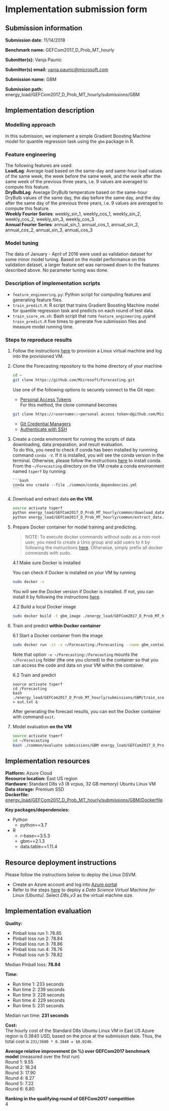 # Implementation submission form

## Submission information

**Submission date**: 11/14/2018

**Benchmark name:** GEFCom2017_D_Prob_MT_hourly

**Submitter(s):** Vanja Paunic

**Submitter(s) email:** vanja.paunic@microsoft.com

**Submission name:** GBM

**Submission path:** energy_load/GEFCom2017_D_Prob_MT_hourly/submissions/GBM


## Implementation description

### Modelling approach

In this submission, we implement a simple Gradient Boosting Machine model for quantile regression task using the `gbm` package in R.

### Feature engineering

The following features are used:  
**LoadLag**: Average load based on the same-day and same-hour load values of the same week, the week before the same week, and the week after the same week of the previous three years, i.e. 9 values are averaged to compute this feature.  
**DryBulbLag**:  Average DryBulb temperature based on the same-hour DryBulb values of the same day, the day before the same day, and the day after the same day of the previous three years, i.e. 9 values are averaged to compute this feature.  
**Weekly Fourier Series**: weekly_sin_1, weekly_cos_1,  weekly_sin_2, weekly_cos_2, weekly_sin_3, weekly_cos_3  
**Annual Fourier Series**: annual_sin_1, annual_cos_1, annual_sin_2, annual_cos_2, annual_sin_3, annual_cos_3  

### Model tuning

The data of January - April of 2016 were used as validation dataset for some minor model tuning. Based on the model performance on this validation dataset, a larger feature set was narrowed down to the features described above. No parameter tuning was done.

### Description of implementation scripts

* `feature_engineering.py`: Python script for computing features and generating feature files.
* `train_predict.R`: R script that trains Gradient Boosting Machine model for quantile regression task and predicts on each round of test data.
* `train_score_vm.sh`: Bash script that runs `feature_engineering.py`and `train_predict.R` five times to generate five submission files and measure model running time.

### Steps to reproduce results

1. Follow the instructions [here](#resource-deployment-instructions) to provision a Linux virtual machine and log into the provisioned
VM.

2. Clone the Forecasting repository to the home directory of your machine

    ```bash
    cd ~
    git clone https://github.com/Microsoft/Forecasting.git
    ```
    Use one of the following options to securely connect to the Git repo:
    * [Personal Access Tokens](https://help.github.com/articles/creating-a-personal-access-token-for-the-command-line/)  
    For this method, the clone command becomes
    ```bash
    git clone https://<username>:<personal access token>@github.com/Microsoft/Forecasting.git
    ```
    * [Git Credential Managers](https://github.com/Microsoft/Git-Credential-Manager-for-Windows)
    * [Authenticate with SSH](https://help.github.com/articles/connecting-to-github-with-ssh/)  
 
3. Create a conda environment for running the scripts of data downloading, data preparation, and result evaluation.   
To do this, you need to check if conda has been installed by runnning command `conda -V`. If it is installed, you will see the conda version in the terminal. Otherwise, please follow the instructions [here](https://conda.io/docs/user-guide/install/linux.html) to install conda.  
From the `~/Forecasting` directory on the VM create a conda environment named `tsperf` by running:  

       ```bash
       conda env create --file ./common/conda_dependencies.yml
       ```

4. Download and extract data **on the VM**.

    ```bash
    source activate tsperf
    python energy_load/GEFCom2017_D_Prob_MT_hourly/common/download_data.py
    python energy_load/GEFCom2017_D_Prob_MT_hourly/common/extract_data.py
    ```

5. Prepare Docker container for model training and predicting.  

   > NOTE: To execute docker commands without sudo as a non-root user, you need to create a Unix group and add users to it by following the instructions [here](https://docs.docker.com/install/linux/linux-postinstall/#manage-docker-as-a-non-root-user). Otherwise, simply prefix all docker commands with sudo.

   4.1 Make sure Docker is installed
    
   You can check if Docker is installed on your VM by running

   ```bash
   sudo docker -v
   ```
   You will see the Docker version if Docker is installed. If not, you can install it by following the instructions [here](https://docs.docker.com/install/linux/docker-ce/ubuntu/).

   4.2 Build a local Docker image

   ```bash
   sudo docker build -t gbm_image ./energy_load/GEFCom2017_D_Prob_MT_hourly/submissions/gbm
   ```

6. Train and predict **within Docker container**

    6.1 Start a Docker container from the image  

   ```bash
   sudo docker run -it -v ~/Forecasting:/Forecasting --name gbm_container gbm_image
   ```

   Note that option `-v ~/Forecasting:/Forecasting` mounts the `~/Forecasting` folder (the one you cloned) to the container so that you can access the code and data on your VM within the container.

   6.2 Train and predict  

   ```
   source activate tsperf
   cd /Forecasting
   bash ./energy_load/GEFCom2017_D_Prob_MT_hourly/submissions/GBM/train_score_vm.sh > out.txt &
   ```
   After generating the forecast results, you can exit the Docker container with command `exit`.

7. Model evaluation **on the VM**

    ```bash
    source activate tsperf
    cd ~/Forecasting
    bash ./common/evaluate submissions/GBM energy_load/GEFCom2017_D_Prob_MT_hourly
    ```

## Implementation resources

**Platform:** Azure Cloud  
**Resource location:** East US region   
**Hardware:** Standard D8s v3 (8 vcpus, 32 GB memory) Ubuntu Linux VM      
**Data storage:** Premium SSD          
**Dockerfile:** [energy_load/GEFCom2017_D_Prob_MT_hourly/submissions/GBM/Dockerfile](https://github.com/Microsoft/Forecasting/blob/master/energy_load/GEFCom2017_D_Prob_MT_hourly/submissions/GBM/Dockerfile)  

**Key packages/dependencies:**
  * Python
    - python==3.7    
  * R
    - r-base==3.5.3  
    - gbm==2.1.3
    - data.table==1.11.4

## Resource deployment instructions
Please follow the instructions below to deploy the Linux DSVM.
  - Create an Azure account and log into [Azure portal](portal.azure.com/)
  - Refer to the steps [here](https://docs.microsoft.com/en-us/azure/machine-learning/data-science-virtual-machine/dsvm-ubuntu-intro) to deploy a *Data Science Virtual Machine for Linux (Ubuntu)*.  Select *D8s_v3* as the virtual machine size.

## Implementation evaluation
**Quality:**  

* Pinball loss run 1: 78.85
* Pinball loss run 2: 78.84
* Pinball loss run 3: 78.86
* Pinball loss run 4: 78.76
* Pinball loss run 5: 78.82

Median Pinball loss: **78.84**

**Time:**

* Run time 1: 233 seconds
* Run time 2: 239 seconds
* Run time 3: 228 seconds
* Run time 4: 229 seconds
* Run time 5: 231 seconds

Median run time: **231 seconds**

**Cost:**  
The hourly cost of the Standard D8s Ubuntu Linux VM in East US Azure region is 0.3840 USD, based on the price at the submission date. Thus, the total cost is `231/3600 * 0.3840 = $0.0246`.

**Average relative improvement (in %) over GEFCom2017 benchmark model**  (measured over the first run)  
Round 1: 9.55  
Round 2: 18.24  
Round 3: 17.90   
Round 4: 8.27  
Round 5: 7.22  
Round 6: 6.80  

**Ranking in the qualifying round of GEFCom2017 competition**  
4
